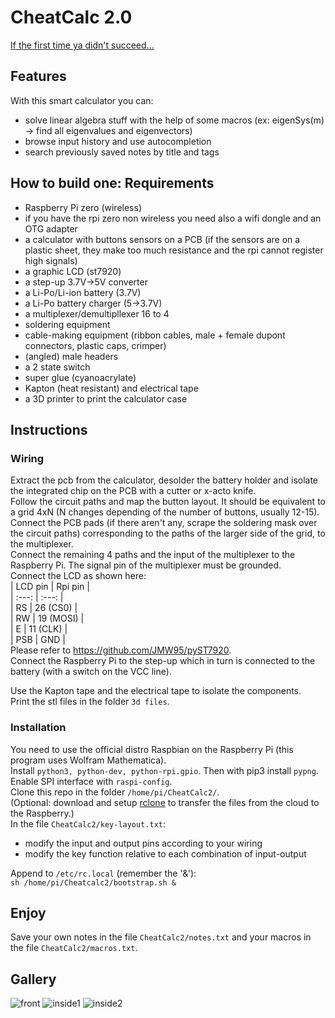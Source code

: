 # CheatCalc 2.0
[If the first time ya didn't succeed...](https://github.com/MrHacker5/CheatCalc)

## Features
With this smart calculator you can:  

* solve linear algebra stuff with the help of some macros (ex: eigenSys(m) -> find all eigenvalues and eigenvectors)
* browse input history and use autocompletion
* search previously saved notes by title and tags

## How to build one: Requirements
* Raspberry Pi zero (wireless)
* if you have the rpi zero non wireless you need also a wifi dongle and an OTG adapter
* a calculator with buttons sensors on a PCB (if the sensors are on a plastic sheet, they make too much resistance and the rpi cannot register high signals)
* a graphic LCD (st7920)
* a step-up 3.7V->5V converter
* a Li-Po/Li-ion battery (3.7V)
* a Li-Po battery charger (5->3.7V)
* a multiplexer/demultipllexer 16 to 4
* soldering equipment
* cable-making equipment (ribbon cables, male + female dupont connectors, plastic caps, crimper)
* (angled) male headers
* a 2 state switch
* super glue (cyanoacrylate)
* Kapton (heat resistant) and electrical tape
* a 3D printer to print the calculator case

## Instructions
### Wiring
Extract the pcb from the calculator, desolder the battery holder and isolate the integrated chip on the PCB with a cutter or x-acto knife.  
Follow the circuit paths and map the button layout. It should be equivalent to a grid 4xN (N changes depending of the number of buttons, usually 12-15).  
Connect the PCB pads (if there aren't any, scrape the soldering mask over the circuit paths) corresponding to the paths of the larger side of the grid, to the multiplexer.  
Connect the remaining 4 paths and the input of the multiplexer to the Raspberry Pi. The signal pin of the multiplexer must be grounded.  
Connect the LCD as shown here:  
| LCD pin |  Rpi pin  |  
|  :---:  |   :---:   |  
|   RS    | 26 (CS0)  |  
|   RW    | 19 (MOSI) |  
|    E    | 11 (CLK)  |  
|   PSB   |    GND    |  
Please refer to https://github.com/JMW95/pyST7920.  
Connect the Raspberry Pi to the step-up which in turn is connected to the battery (with a switch on the VCC line).  
  
Use the Kapton tape and the electrical tape to isolate the components.  
Print the stl files in the folder `3d files`.

### Installation
You need to use the official distro Raspbian on the Raspberry Pi (this program uses Wolfram Mathematica).  
Install `python3, python-dev, python-rpi.gpio`. Then with pip3 install `pypng`.  
Enable SPI interface with `raspi-config`.  
Clone this repo in the folder `/home/pi/CheatCalc2/`.  
(Optional: download and setup [rclone](https://rclone.org/) to transfer the files from the cloud to the Raspberry.)  
In the file `CheatCalc2/key-layout.txt`:  

* modify the input and output pins according to your wiring
* modify the key function relative to each combination of input-output

Append to `/etc/rc.local` (remember the '&'):  
```sh /home/pi/Cheatcalc2/bootstrap.sh &```  

## Enjoy
Save your own notes in the file `CheatCalc2/notes.txt` and your macros in the file `CheatCalc2/macros.txt`.

## Gallery
![front](/front.jpg?raw=true)
![inside1](/inside1.jpg?raw=true)
![inside2](/inside2.jpg?raw=true)
